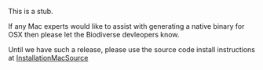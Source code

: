 This is a stub.

If any Mac experts would like to assist with generating a native binary for OSX then please let the Biodiverse devleopers know.

Until we have such a release, please use the source code install instructions at [InstallationMacSource](InstallationMacSource)